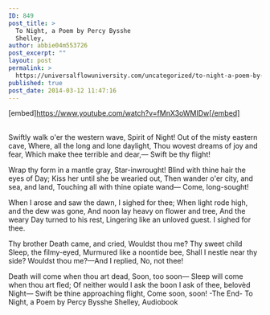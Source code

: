 ```yaml
---
ID: 849
post_title: >
  To Night, a Poem by Percy Bysshe
  Shelley,
author: abbie04m553726
post_excerpt: ""
layout: post
permalink: >
  https://universalflowuniversity.com/uncategorized/to-night-a-poem-by-percy-bysshe-shelley/
published: true
post_date: 2014-03-12 11:47:16
---
```

[embed]https://www.youtube.com/watch?v=fMnX3oWMIDw[/embed]</br></br>
<p>Swiftly walk o'er the western wave,
            Spirit of Night!
Out of the misty eastern cave,
Where, all the long and lone daylight,
Thou wovest dreams of joy and fear,
Which make thee terrible and dear,—
            Swift be thy flight!

   Wrap thy form in a mantle gray,
            Star-inwrought!
Blind with thine hair the eyes of Day;
Kiss her until she be wearied out,
Then wander o'er city, and sea, and land,
Touching all with thine opiate wand—
            Come, long-sought!

   When I arose and saw the dawn,
            I sighed for thee;
When light rode high, and the dew was gone,
And noon lay heavy on flower and tree,
And the weary Day turned to his rest,
Lingering like an unloved guest.
            I sighed for thee.

   Thy brother Death came, and cried,
            Wouldst thou me?
Thy sweet child Sleep, the filmy-eyed,
Murmured like a noontide bee,
Shall I nestle near thy side?
Wouldst thou me?—And I replied,
            No, not thee!

   Death will come when thou art dead,
            Soon, too soon—
Sleep will come when thou art fled;
Of neither would I ask the boon
I ask of thee, belovèd Night—
Swift be thine approaching flight,
            Come soon, soon!
-The End-
To Night, a Poem by Percy Bysshe Shelley, Audiobook</p>